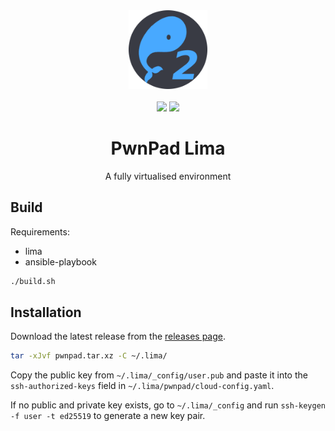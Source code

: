 <div align="center">
    <img src="assets/logo.png" style="width: 25%; height: auto;"/>
    <br/>
    <br/>
    <a href="https://github.com/pwnpad/pwnpad/blob/master/LICENSE"><img src="https://img.shields.io/github/license/pwnpad/pwnpad"></a>
    <img src="https://img.shields.io/badge/Coded%20By%20Humans-100%25-brightgreen" />
    <h1>PwnPad Lima</h1>
    <p>A fully virtualised environment</p>
</div>

## Build

Requirements:

- lima
- ansible-playbook

```bash
./build.sh
```

## Installation

Download the latest release from the [releases page](https://github.com/pwnpad/pwnpad-lima/releases).

```bash
tar -xJvf pwnpad.tar.xz -C ~/.lima/
```

Copy the public key from `~/.lima/_config/user.pub` and paste it into the `ssh-authorized-keys` field in `~/.lima/pwnpad/cloud-config.yaml`.

If no public and private key exists, go to `~/.lima/_config` and run `ssh-keygen -f user -t ed25519` to generate a new key pair.
